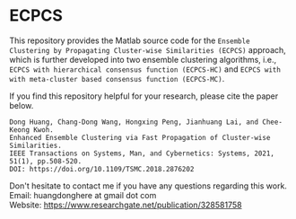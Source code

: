 # ECPCS

This repository provides the Matlab source code for the `Ensemble Clustering by Propagating Cluster-wise Similarities (ECPCS)` approach, which is further developed into two ensemble clustering algorithms, i.e., `ECPCS with hierarchical consensus function (ECPCS-HC)` and `ECPCS with with meta-cluster based consensus function (ECPCS-MC)`. 

If you find this repository helpful for your research, please cite the paper below. 

```
Dong Huang, Chang-Dong Wang, Hongxing Peng, Jianhuang Lai, and Chee-Keong Kwoh. 
Enhanced Ensemble Clustering via Fast Propagation of Cluster-wise Similarities. 
IEEE Transactions on Systems, Man, and Cybernetics: Systems, 2021, 51(1), pp.508-520.
DOI: https://doi.org/10.1109/TSMC.2018.2876202
```

Don't hesitate to contact me if you have any questions regarding this work.   
Email: huangdonghere at gmail dot com   
Website: https://www.researchgate.net/publication/328581758
